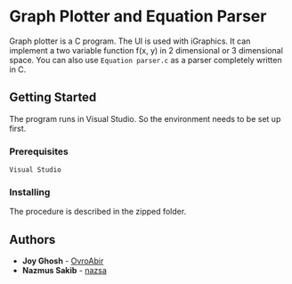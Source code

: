 # Graph Plotter and Equation Parser

Graph plotter is a C program. The UI is used with iGraphics. It can implement a two variable function f(x, y) in 2 dimensional or 3 dimensional space. 
You can also use `Equation parser.c` as a parser completely written in C. 

## Getting Started

The program runs in Visual Studio. So the environment needs to be set up first. 

### Prerequisites

```
Visual Studio
```

### Installing

The procedure is described in the zipped folder.


## Authors

* **Joy Ghosh** - [OvroAbir](https://github.com/OvroAbir)
* **Nazmus Sakib** - [nazsa](https://github.com/nazsa)

